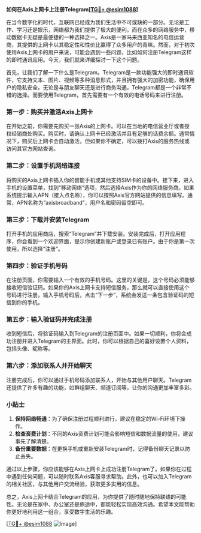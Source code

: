 **如何在Axis上网卡上注册Telegram[[TG💪+ @esim1088](https://t.me/s/esim1088)]**

在当今数字化的时代，互联网已经成为我们生活中不可或缺的一部分。无论是工作、学习还是娱乐，网络都为我们提供了极大的便利。而在众多的网络服务中，移动数据卡无疑是最便捷的一种选择之一。Axis是一家马来西亚知名的电信运营商，其提供的上网卡以其稳定性和性价比赢得了众多用户的青睐。然而，对于初次使用Axis上网卡的用户来说，可能会遇到一些问题，比如如何注册Telegram这样的即时通讯应用。今天，我们就来详细探讨一下这个问题。

首先，让我们了解一下什么是Telegram。Telegram是一款功能强大的即时通讯软件，它支持文本、图片、视频等多种消息形式，并且拥有强大的加密功能，确保用户的隐私安全。无论是与朋友聊天还是进行商务沟通，Telegram都是一个非常不错的选择。而要使用Telegram，首先需要有一个有效的电话号码来进行注册。

### 第一步：购买并激活Axis上网卡

在开始之前，你需要先购买一张Axis的上网卡。可以在当地的电信营业厅或者授权经销商处购买。购买时，请确认上网卡已经激活并且有足够的话费余额。通常情况下，购买后上网卡会自动激活，但如果你不确定，可以拨打Axis的服务热线或访问其官方网站查询。

### 第二步：设置手机网络连接

将购买的Axis上网卡插入你的智能手机或其他支持SIM卡的设备中。接下来，进入手机的设置菜单，找到“移动网络”选项，然后选择Axis作为你的网络服务商。如果系统提示输入APN（接入点名称），你可以按照Axis官方网站提供的信息填写。通常，APN名称为“axisbroadband”，用户名和密码留空即可。

### 第三步：下载并安装Telegram

打开手机的应用商店，搜索“Telegram”并下载安装。安装完成后，打开应用程序，你会看到一个欢迎界面，提示你创建新账户或登录已有账户。由于你是第一次使用，所以选择“注册”。

### 第四步：验证手机号码

在注册页面，你需要输入一个有效的手机号码。这里的关键是，这个号码必须能够接收短信验证码。如果你的Axis上网卡支持短信服务，那么就可以直接使用这个号码进行注册。输入手机号码后，点击“下一步”，系统会发送一条包含验证码的短信到你的手机。

### 第五步：输入验证码并完成注册

收到短信后，将验证码输入到Telegram的注册页面中。如果一切顺利，你将会成功注册并进入Telegram的主界面。此时，你可以根据自己的喜好设置个人资料，包括头像、昵称等。

### 第六步：添加联系人并开始聊天

注册完成后，你可以通过手机号码添加联系人，开始与其他用户聊天。Telegram还提供了许多有趣的功能，如群组聊天、频道订阅等，让你的沟通更加丰富多彩。

### 小贴士

1. **保持网络畅通**：为了确保注册过程顺利进行，建议在稳定的Wi-Fi环境下操作。
2. **检查资费计划**：不同的Axis资费计划可能会影响短信和数据流量的使用，建议事先了解清楚。
3. **备份重要数据**：在更换手机或重新安装Telegram时，记得备份聊天记录以防止丢失。

通过以上步骤，你应该能够在Axis上网卡上成功注册Telegram了。如果你在过程中遇到任何问题，可以随时联系Axis客服寻求帮助。此外，也可以加入Telegram的相关社区，与其他用户交流经验，获取更多实用的信息。

总之，Axis上网卡结合Telegram的应用，为你提供了随时随地保持联络的可能性。无论是在家中、办公室还是旅途中，都能轻松实现高效沟通。希望本文能帮助你更好地利用这一组合，享受数字生活的乐趣。

[[TG💪+ @esim1088](https://t.me/s/esim1088) ![Image](https://i.postimg.cc/4NQfJmqS/Snipaste-2025-05-13-00-14-12.png)]